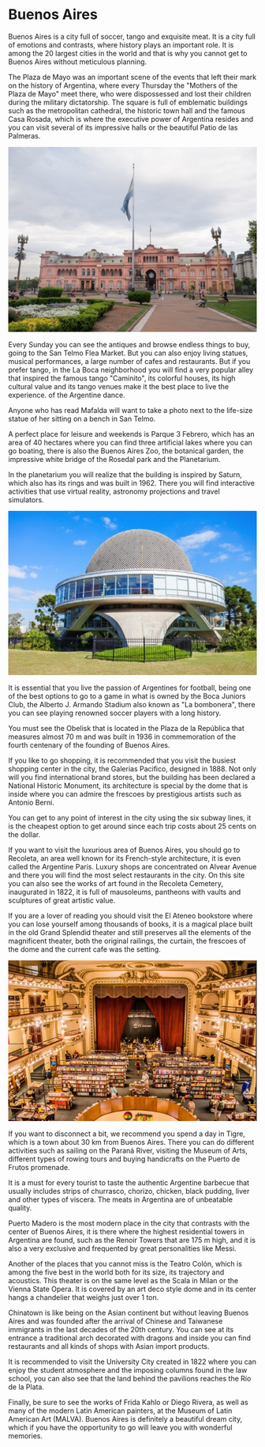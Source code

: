 # Buenos Aires

Buenos Aires is a city full of soccer, tango and exquisite meat. It is a city full of emotions and contrasts, where history plays an important role. It is among the 20 largest cities in the world and that is why you cannot get to Buenos Aires without meticulous planning.

The Plaza de Mayo was an important scene of the events that left their mark on the history of Argentina, where every Thursday the "Mothers of the Plaza de Mayo" meet there, who were dispossessed and lost their children during the military dictatorship. The square is full of emblematic buildings such as the metropolitan cathedral, the historic town hall and the famous Casa Rosada, which is where the executive power of Argentina resides and you can visit several of its impressive halls or the beautiful Patio de las Palmeras.

![Buenos Aires](_static/images/buenos-aires/buenos-aires1.jpg)

Every Sunday you can see the antiques and browse endless things to buy, going to the San Telmo Flea Market. But you can also enjoy living statues, musical performances, a large number of cafes and restaurants. But if you prefer tango, in the La Boca neighborhood you will find a very popular alley that inspired the famous tango "Caminito", its colorful houses, its high cultural value and its tango venues make it the best place to live the experience. of the Argentine dance.

Anyone who has read Mafalda will want to take a photo next to the life-size statue of her sitting on a bench in San Telmo.

A perfect place for leisure and weekends is Parque 3 Febrero, which has an area of 40 hectares where you can find three artificial lakes where you can go boating, there is also the Buenos Aires Zoo, the botanical garden, the impressive white bridge of the Rosedal park and the Planetarium.

In the planetarium you will realize that the building is inspired by Saturn, which also has its rings and was built in 1962. There you will find interactive activities that use virtual reality, astronomy projections and travel simulators.

![Buenos Aires](_static/images/buenos-aires/buenos-aires2.jpg)

It is essential that you live the passion of Argentines for football, being one of the best options to go to a game in what is owned by the Boca Juniors Club, the Alberto J. Armando Stadium also known as "La bombonera", there you can see playing renowned soccer players with a long history.

You must see the Obelisk that is located in the Plaza de la República that measures almost 70 m and was built in 1936 in commemoration of the fourth centenary of the founding of Buenos Aires.

If you like to go shopping, it is recommended that you visit the busiest shopping center in the city, the Galerias Pacifico, designed in 1888. Not only will you find international brand stores, but the building has been declared a National Historic Monument, its architecture is special by the dome that is inside where you can admire the frescoes by prestigious artists such as Antonio Berni.

You can get to any point of interest in the city using the six subway lines, it is the cheapest option to get around since each trip costs about 25 cents on the dollar.

If you want to visit the luxurious area of Buenos Aires, you should go to Recoleta, an area well known for its French-style architecture, it is even called the Argentine Paris. Luxury shops are concentrated on Alvear Avenue and there you will find the most select restaurants in the city. On this site you can also see the works of art found in the Recoleta Cemetery, inaugurated in 1822, it is full of mausoleums, pantheons with vaults and sculptures of great artistic value.

If you are a lover of reading you should visit the El Ateneo bookstore where you can lose yourself among thousands of books, it is a magical place built in the old Grand Splendid theater and still preserves all the elements of the magnificent theater, both the original railings, the curtain, the frescoes of the dome and the current cafe was the setting.

![Buenos Aires](_static/images/buenos-aires/buenos-aires3.jpg)

If you want to disconnect a bit, we recommend you spend a day in Tigre, which is a town about 30 km from Buenos Aires. There you can do different activities such as sailing on the Paraná River, visiting the Museum of Arts, different types of rowing tours and buying handicrafts on the Puerto de Frutos promenade.

It is a must for every tourist to taste the authentic Argentine barbecue that usually includes strips of churrasco, chorizo, chicken, black pudding, liver and other types of viscera. The meats in Argentina are of unbeatable quality.

Puerto Madero is the most modern place in the city that contrasts with the center of Buenos Aires, it is there where the highest residential towers in Argentina are found, such as the Renoir Towers that are 175 m high, and it is also a very exclusive and frequented by great personalities like Messi.

Another of the places that you cannot miss is the Teatro Colón, which is among the five best in the world both for its size, its trajectory and acoustics. This theater is on the same level as the Scala in Milan or the Vienna State Opera. It is covered by an art deco style dome and in its center hangs a chandelier that weighs just over 1 ton.

Chinatown is like being on the Asian continent but without leaving Buenos Aires and was founded after the arrival of Chinese and Taiwanese immigrants in the last decades of the 20th century. You can see at its entrance a traditional arch decorated with dragons and inside you can find restaurants and all kinds of shops with Asian import products.

It is recommended to visit the University City created in 1822 where you can enjoy the student atmosphere and the imposing columns found in the law school, you can also see that the land behind the pavilions reaches the Río de la Plata.

Finally, be sure to see the works of Frida Kahlo or Diego Rivera, as well as many of the modern Latin American painters, at the Museum of Latin American Art (MALVA).
Buenos Aires is definitely a beautiful dream city, which if you have the opportunity to go will leave you with wonderful memories.
